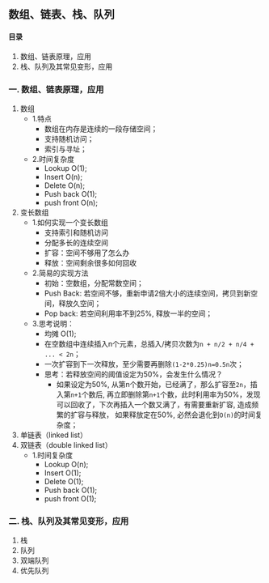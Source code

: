 ## 数组、链表、栈、队列

#### 目录
1. 数组、链表原理，应用
2. 栈、队列及其常见变形，应用

### 一. 数组、链表原理，应用
1. 数组
    - 1.特点
        - 数组在内存是连续的一段存储空间；
        - 支持随机访问；
        - 索引与寻址；
    - 2.时间复杂度
        - Lookup    O(1);
        - Insert    O(n);   
        - Delete    O(n);
        - Push back O(1);
        - push front O(n);
2. 变长数组
    - 1.如何实现一个变长数组
        - 支持索引和随机访问
        - 分配多长的连续空间
        - 扩容：空间不够用了怎么办
        - 释放：空间剩余很多如何回收
    - 2.简易的实现方法
        - 初始：空数组，分配常数空间；
        - Push Back: 若空间不够，重新申请2倍大小的连续空间，拷贝到新空间，释放久空间；
        - Pop back: 若空间利用率不到25%, 释放一半的空间；
    - 3.思考说明：
        - 均摊 O(1);
        - 在空数组中连续插入n个元素，总插入/拷贝次数为`n + n/2 + n/4 + ... < 2n`；
        - 一次扩容到下一次释放，至少需要再删除`(1-2*0.25)n=0.5n`次；
        - 思考：若释放空间的阈值设定为50%，会发生什么情况？
            - 如果设定为50%, 从第n个数开始，已经满了，那么扩容至`2n`，插入第`n+1`个数后, 再立即删除第`n+1`个数，此时利用率为50%，发现可以回收了，下次再插入一个数又满了，有需要重新扩容, 造成频繁的扩容与释放， 如果释放定在50%, 必然会退化到`O(n)`的时间复杂度；
3. 单链表（linked list）
4. 双链表（double linked list）
    - 1.时间复杂度
        - Lookup    O(n);
        - Insert    O(1);   
        - Delete    O(1);
        - Push back O(1);
        - push front O(1);

### 二. 栈、队列及其常见变形，应用
1. 栈
2. 队列
3. 双端队列
4. 优先队列
